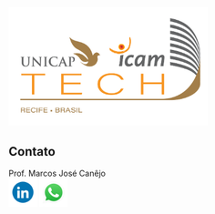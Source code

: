 <a href="https://portal.unicap.br/"><img src="assets/Unicap_Icam_Tech-01.png" alt="drawing" width="350"/></a>

## Contato
Prof. Marcos José Canêjo\
**[<img src="assets/gifs/linked.gif" alt="LinkedIn" width="50"/>](in/marcos-josé-canêjo-25704b84)**
**[<img src="assets/gifs/what.gif" alt="WhatsApp" width="50"/>](https://www.youtube.com/watch?v=xvFZjo5PgG0)**